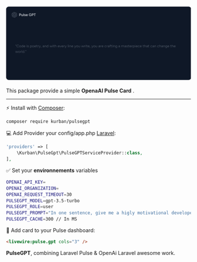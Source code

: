 
![Pulse GPT](./screenshot.png)

This package provide a simple **OpenaAI Pulse Card** .

------

⚡️ Install with [Composer](https://getcomposer.org):

```bash
composer require kurban/pulsegpt
```

💻 Add Provider your config/app.php [Laravel](https://laravel.com/):

```php
'providers' => [
    \Kurban\PulseGpt\PulseGPTServiceProvider::class,
],
```

✅ Set your **environnements** variables 
```bash
OPENAI_API_KEY=
OPENAI_ORGANIZATION=
OPENAI_REQUEST_TIMEOUT=30
PULSEGPT_MODEL=gpt-3.5-turbo
PULSEGPT_ROLE=user
PULSEGPT_PROMPT="In one sentence, give me a higly motivational developer quote"
PULSEGPT_CACHE=300 // In MS
```

🚀 Add card to your Pulse dashboard:
```html
<livewire:pulse.gpt cols="3" />
```

**PulseGPT**, combining Laravel Pulse & OpenAi Laravel awesome work.